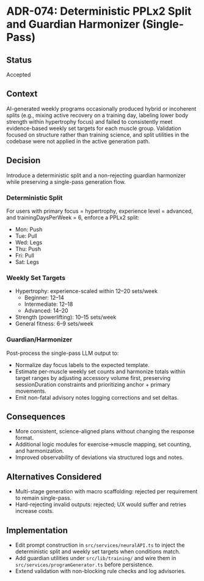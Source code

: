 # ADR-074: Deterministic PPLx2 Split and Guardian Harmonizer (Single-Pass)

## Status
Accepted

## Context
AI-generated weekly programs occasionally produced hybrid or incoherent splits (e.g., mixing active recovery on a training day, labeling lower body strength within hypertrophy focus) and failed to consistently meet evidence-based weekly set targets for each muscle group. Validation focused on structure rather than training science, and split utilities in the codebase were not applied in the active generation path.

## Decision
Introduce a deterministic split and a non-rejecting guardian harmonizer while preserving a single-pass generation flow.

### Deterministic Split
For users with primary focus = hypertrophy, experience level = advanced, and trainingDaysPerWeek = 6, enforce a PPLx2 split:
- Mon: Push
- Tue: Pull
- Wed: Legs
- Thu: Push
- Fri: Pull
- Sat: Legs

### Weekly Set Targets
- Hypertrophy: experience-scaled within 12–20 sets/week
  - Beginner: 12–14
  - Intermediate: 12–18
  - Advanced: 14–20
- Strength (powerlifting): 10–15 sets/week
- General fitness: 6–9 sets/week

### Guardian/Harmonizer
Post-process the single-pass LLM output to:
- Normalize day focus labels to the expected template.
- Estimate per-muscle weekly set counts and harmonize totals within target ranges by adjusting accessory volume first, preserving sessionDuration constraints and prioritizing anchor + primary movements.
- Emit non-fatal advisory notes logging corrections and set deltas.

## Consequences
- More consistent, science-aligned plans without changing the response format.
- Additional logic modules for exercise→muscle mapping, set counting, and harmonization.
- Improved observability of deviations via structured logs and notes.

## Alternatives Considered
- Multi-stage generation with macro scaffolding: rejected per requirement to remain single-pass.
- Hard-rejecting invalid outputs: rejected; UX would suffer and retries increase costs.

## Implementation
- Edit prompt construction in `src/services/neuralAPI.ts` to inject the deterministic split and weekly set targets when conditions match.
- Add guardian utilities under `src/lib/training/` and wire them in `src/services/programGenerator.ts` before persistence.
- Extend validation with non-blocking rule checks and log advisories.


